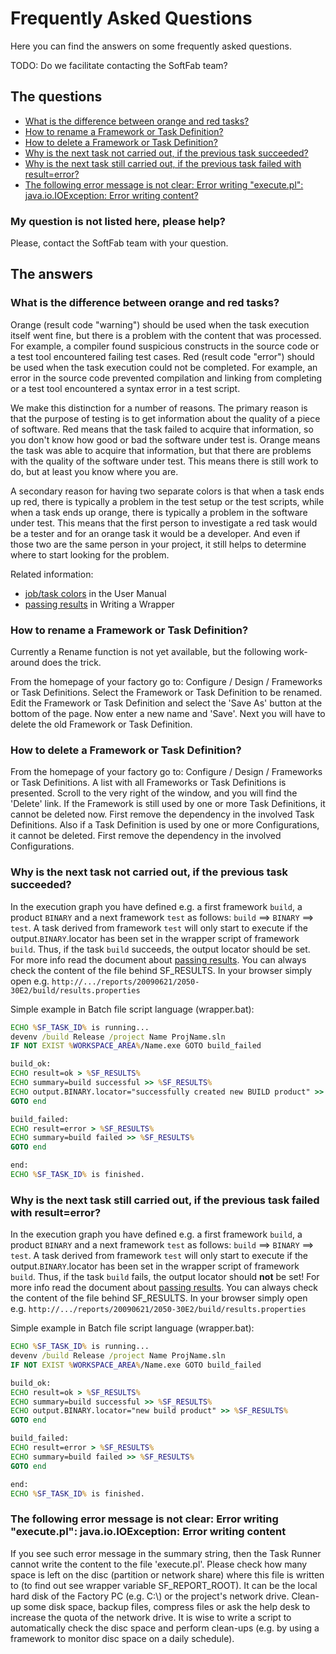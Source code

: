 # Frequently Asked Questions

Here you can find the answers on some frequently asked questions.

<p class="todo">TODO: Do we facilitate contacting the SoftFab team?</p>

The questions<a id="questions"></a>
-----------------------------------

*   [What is the difference between orange and red tasks?](#orange_red)
*   [How to rename a Framework or Task Definition?](#rename_framework_or_teskdef)
*   [How to delete a Framework or Task Definition?](#delete_framework_or_teskdef)
*   [Why is the next task not carried out, if the previous task succeeded?](#next_task_not_executed)
*   [Why is the next task still carried out, if the previous task failed with result=error?](#next_task_executed)
*   [The following error message is not clear: Error writing "execute.pl": java.io.IOException: Error writing content?](#IOException)

### My question is not listed here, please help?

<!--
Please, contact the [SoftFab team](../contact/) with your question.
-->
Please, contact the SoftFab team with your question.

The answers<a id="answers"></a>
-----------------------------------

### What is the difference between orange and red tasks?<a id="orange_red"></a>

Orange (result code "warning") should be used when the task execution itself went fine, but there is a problem with the content that was processed. For example, a compiler found suspicious constructs in the source code or a test tool encountered failing test cases. Red (result code "error") should be used when the task execution could not be completed. For example, an error in the source code prevented compilation and linking from completing or a test tool encountered a syntax error in a test script.

We make this distinction for a number of reasons. The primary reason is that the purpose of testing is to get information about the quality of a piece of software. Red means that the task failed to acquire that information, so you don't know how good or bad the software under test is. Orange means the task was able to acquire that information, but that there are problems with the quality of the software under test. This means there is still work to do, but at least you know where you are.

A secondary reason for having two separate colors is that when a task ends up red, there is typically a problem in the test setup or the test scripts, while when a task ends up orange, there is typically a problem in the software under test. This means that the first person to investigate a red task would be a tester and for an orange task it would be a developer. And even if those two are the same person in your project, it still helps to determine where to start looking for the problem.

Related information:

*   [job/task colors](../../reference/user_manual/#history) in the User Manual
*   [passing results](../../installation/wrappers/writing_a_wrapper/#passing-results) in Writing a Wrapper

### How to rename a Framework or Task Definition?<a id="rename_framework_or_teskdef"></a>

Currently a Rename function is not yet available, but the following work-around does the trick.

From the homepage of your factory go to: Configure / Design / Frameworks or Task Definitions. Select the Framework or Task Definition to be renamed. Edit the Framework or Task Definition and select the 'Save As' button at the bottom of the page. Now enter a new name and 'Save'. Next you will have to delete the old Framework or Task Definition.

### How to delete a Framework or Task Definition?<a id="delete_framework_or_teskdef"></a>

From the homepage of your factory go to: Configure / Design / Frameworks or Task Definitions. A list with all Frameworks or Task Definitions is presented. Scroll to the very right of the window, and you will find the 'Delete' link. If the Framework is still used by one or more Task Definitions, it cannot be deleted now. First remove the dependency in the involved Task Definitions. Also if a Task Definition is used by one or more Configurations, it cannot be deleted. First remove the dependency in the involved Configurations.

### Why is the next task not carried out, if the previous task succeeded?<a id="next_task_not_executed"></a>

In the execution graph you have defined e.g. a first framework `build`, a product `BINARY` and a next framework `test` as follows: `build` ==> `BINARY` ==> `test`. A task derived from framework `test` will only start to execute if the output.`BINARY`.locator has been set in the wrapper script of framework `build`. Thus, if the task `build` succeeds, the output locator should be set. For more info read the document about [passing results](../../installation/wrappers/writing_a_wrapper/#passing-results). You can always check the content of the file behind SF\_RESULTS. In your browser simply open e.g. `http://.../reports/20090621/2050-30E2/build/results.properties`

Simple example in Batch file script language (wrapper.bat):

```bat
ECHO %SF_TASK_ID% is running...
devenv /build Release /project Name ProjName.sln
IF NOT EXIST %WORKSPACE_AREA%/Name.exe GOTO build_failed

build_ok:
ECHO result=ok > %SF_RESULTS%
ECHO summary=build successful >> %SF_RESULTS%
ECHO output.BINARY.locator="successfully created new BUILD product" >> %SF_RESULTS%
GOTO end

build_failed:
ECHO result=error > %SF_RESULTS%
ECHO summary=build failed >> %SF_RESULTS%
GOTO end

end:
ECHO %SF_TASK_ID% is finished.
```

### Why is the next task still carried out, if the previous task failed with result=error?<a id="next_task_executed"></a>

In the execution graph you have defined e.g. a first framework `build`, a product `BINARY` and a next framework `test` as follows: `build` ==> `BINARY` ==> `test`. A task derived from framework `test` will only start to execute if the output.`BINARY`.locator has been set in the wrapper script of framework `build`. Thus, if the task `build` fails, the output locator should **not** be set! For more info read the document about [passing results](../../installation/wrappers/writing_a_wrapper/#passing-results). You can always check the content of the file behind SF\_RESULTS. In your browser simply open e.g. `http://.../reports/20090621/2050-30E2/build/results.properties`

Simple example in Batch file script language (wrapper.bat):

```bat
ECHO %SF_TASK_ID% is running...
devenv /build Release /project Name ProjName.sln
IF NOT EXIST %WORKSPACE_AREA%/Name.exe GOTO build_failed

build_ok:
ECHO result=ok > %SF_RESULTS%
ECHO summary=build successful >> %SF_RESULTS%
ECHO output.BINARY.locator="new build product" >> %SF_RESULTS%
GOTO end

build_failed:
ECHO result=error > %SF_RESULTS%
ECHO summary=build failed >> %SF_RESULTS%
GOTO end

end:
ECHO %SF_TASK_ID% is finished.
```

### The following error message is not clear: Error writing "execute.pl": java.io.IOException: Error writing content<a id="IOException"></a>

If you see such error message in the summary string, then the Task Runner cannot write the content to the file 'execute.pl'. Please check how many space is left on the disc (partition or network share) where this file is written to (to find out see wrapper variable SF\_REPORT\_ROOT). It can be the local hard disk of the Factory PC (e.g. C:\\) or the project's network drive. Clean-up some disk space, backup files, compress files or ask the help desk to increase the quota of the network drive. It is wise to write a script to automatically check the disc space and perform clean-ups (e.g. by using a framework to monitor disc space on a daily schedule).
